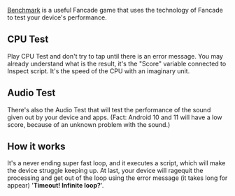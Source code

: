 [Benchmark](https://fancade.page.link/3xwp) is a useful Fancade game that uses the technology of Fancade to test your device's performance.       
## CPU Test
Play CPU Test and don't try to tap until there is an error message. You may already understand what is the result, it's the "Score" variable connected to Inspect script. It's the speed of the CPU with an imaginary unit.       
## Audio Test
There's also the Audio Test that will test the performance of the sound given out by your device and apps. (Fact: Android 10 and 11 will have a low score, because of an unknown problem with the sound.)
## How it works
It's a never ending super fast loop, and it executes a script, which will make the device struggle keeping up. At last, your device will ragequit the processing and get out of the loop using the error message (it takes long for appear) '**Timeout! Infinite loop?**'.
